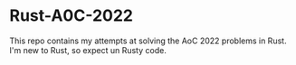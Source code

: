 # Rust-A0C-2022

This repo contains my attempts at solving the AoC 2022 problems in Rust. I'm new to Rust, so expect un Rusty code.
